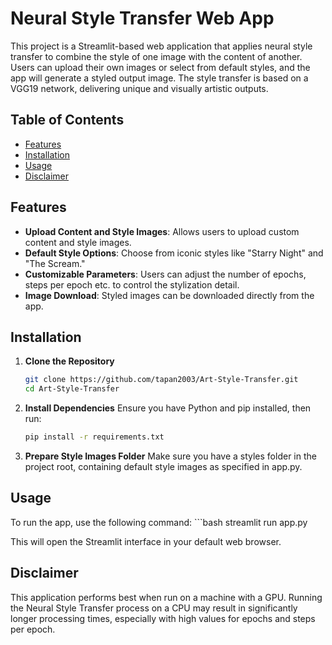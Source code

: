 # Neural Style Transfer Web App

This project is a Streamlit-based web application that applies neural style transfer to combine the style of one image with the content of another. Users can upload their own images or select from default styles, and the app will generate a styled output image. The style transfer is based on a VGG19 network, delivering unique and visually artistic outputs.

## Table of Contents

- [Features](#features)
- [Installation](#installation)
- [Usage](#usage)
- [Disclaimer](#disclaimer)

## Features
- **Upload Content and Style Images**: Allows users to upload custom content and style images.
- **Default Style Options**: Choose from iconic styles like "Starry Night" and "The Scream."
- **Customizable Parameters**: Users can adjust the number of epochs, steps per epoch etc. to control the stylization detail.
- **Image Download**: Styled images can be downloaded directly from the app.

## Installation
1. **Clone the Repository**
   ```bash
   git clone https://github.com/tapan2003/Art-Style-Transfer.git
   cd Art-Style-Transfer

2. **Install Dependencies** 
    Ensure you have Python and pip installed, then run:
    ```bash
    pip install -r requirements.txt

3. **Prepare Style Images Folder** 
    Make sure you have a styles folder in the project root, containing default style images as specified in app.py.

## Usage
To run the app, use the following command:
    ```bash
    streamlit run app.py
    
This will open the Streamlit interface in your default web browser.

## Disclaimer
This application performs best when run on a machine with a GPU. Running the Neural Style Transfer process on a CPU may result in significantly longer processing times, especially with high values for epochs and steps per epoch.